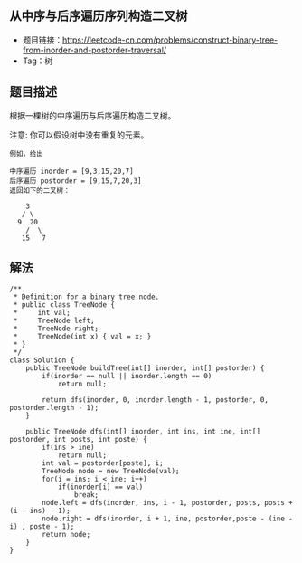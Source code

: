 ## 从中序与后序遍历序列构造二叉树

- 题目链接：https://leetcode-cn.com/problems/construct-binary-tree-from-inorder-and-postorder-traversal/
- Tag：树

## 题目描述
根据一棵树的中序遍历与后序遍历构造二叉树。

注意:
你可以假设树中没有重复的元素。
```
例如，给出

中序遍历 inorder = [9,3,15,20,7]
后序遍历 postorder = [9,15,7,20,3]
返回如下的二叉树：

    3
   / \
  9  20
    /  \
   15   7
```

## 解法
```
/**
 * Definition for a binary tree node.
 * public class TreeNode {
 *     int val;
 *     TreeNode left;
 *     TreeNode right;
 *     TreeNode(int x) { val = x; }
 * }
 */
class Solution {
    public TreeNode buildTree(int[] inorder, int[] postorder) {
        if(inorder == null || inorder.length == 0)
            return null;
        
        return dfs(inorder, 0, inorder.length - 1, postorder, 0, postorder.length - 1);
    }
    
    public TreeNode dfs(int[] inorder, int ins, int ine, int[] postorder, int posts, int poste) {
        if(ins > ine)
            return null;
        int val = postorder[poste], i;
        TreeNode node = new TreeNode(val);
        for(i = ins; i < ine; i++)
            if(inorder[i] == val)
                break;
        node.left = dfs(inorder, ins, i - 1, postorder, posts, posts + (i - ins) - 1);
        node.right = dfs(inorder, i + 1, ine, postorder,poste - (ine - i) , poste - 1);
        return node;
    }
}
```